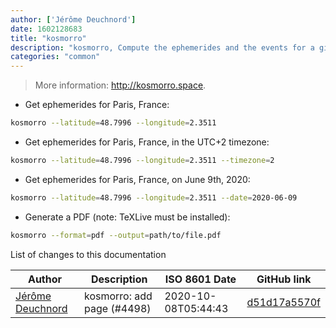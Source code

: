 ```yaml
---
author: ['Jérôme Deuchnord']
date: 1602128683
title: "kosmorro"
description: "kosmorro, Compute the ephemerides and the events for a given date, at a given position on Earth."
categories: "common"
---
```

> More information: <http://kosmorro.space>.

- Get ephemerides for Paris, France:

```bash
kosmorro --latitude=48.7996 --longitude=2.3511
```

- Get ephemerides for Paris, France, in the UTC+2 timezone:

```bash
kosmorro --latitude=48.7996 --longitude=2.3511 --timezone=2
```

- Get ephemerides for Paris, France, on June 9th, 2020:

```bash
kosmorro --latitude=48.7996 --longitude=2.3511 --date=2020-06-09
```

- Generate a PDF (note: TeXLive must be installed):

```bash
kosmorro --format=pdf --output=path/to/file.pdf
```
List of changes to this documentation


Author | Description | ISO 8601 Date | GitHub link
------|-----|-----|-----
[Jérôme Deuchnord](mailto:Deuchnord@users.noreply.github.com) | kosmorro: add page (#4498) | 2020-10-08T05:44:43 | [d51d17a5570f](https://github.com/tldr-pages/tldr/commit/d51d17a5570feee4cb785467384a0c5f9ddea5cd)

